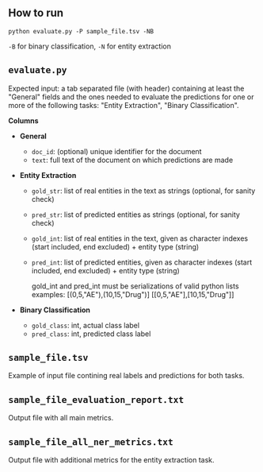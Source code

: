 ## How to run

`python evaluate.py -P sample_file.tsv -NB`

`-B` for binary classification, `-N` for entity extraction

## `evaluate.py`

Expected input: a tab separated file (with header)
containing at least the "General" fields and the ones
needed to evaluate the predictions for one or more of
the following tasks: "Entity Extraction", "Binary Classification".

**Columns**

- **General**
  - `doc_id`: (optional) unique identifier for the document
  - `text`: full text of the document on which predictions are made


- **Entity Extraction**
  - `gold_str`: list of real entities in the text as strings (optional, for sanity check)
  - `pred_str`: list of predicted entities as strings (optional, for sanity check)
  - `gold_int`: list of real entities in the text, given as character indexes (start included, end excluded) + entity type (string)
  - `pred_int`: list of predicted entities, given as character indexes (start included, end excluded) + entity type (string)


       gold_int and pred_int must be serializations of valid python lists
       examples:
       [(0,5,"AE"),(10,15,"Drug")]
       [[0,5,"AE"],[10,15,"Drug"]]

- **Binary Classification**
  - `gold_class`: int, actual class label
  - `pred_class`: int, predicted class label
  
## `sample_file.tsv`

Example of input file contining real labels and predictions for both tasks.

## `sample_file_evaluation_report.txt`

Output file with all main metrics.

## `sample_file_all_ner_metrics.txt`

Output file with additional metrics for the entity extraction task.